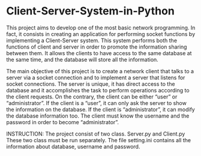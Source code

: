 # Client-Server-System-in-Python
This project aims to develop one of the most basic network programming. In fact, it consists in creating an application for performing socket functions by implementing a Client-Server system. This system performs both the functions of client and server in order to promote the information sharing between them. It allows the clients to have access to the same database at the same time, and the database will store all the information.

The main objective of this project is to create a network client that talks to a server via a socket connection and to implement a server that listens for socket connections. The server is unique, it has direct access to the database and it accomplishes the task to perform operations according to the client requests. On the contrary, the client can be either “user” or “administrator”. If the client is a “user”, it can only ask the server to show the information on the database. If the client is “administrator”, it can modify the database information too. The client must know the username and the password in order to become “administrator”.

INSTRUCTION: 
The project consist of two class. Server.py and Client.py
These two class must be run separately.
The file setting.ini contains all the information about 
database, username and password.